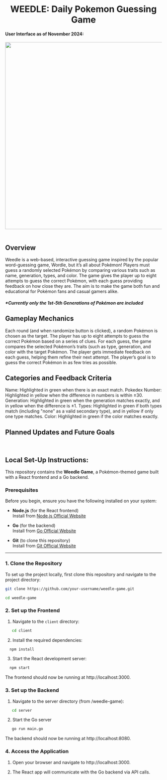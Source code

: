 <div align="center">

# WEEDLE: Daily Pokemon Guessing Game

</div>



<h4>User Interface as of November 2024:</h4>

<div align="center">

<img src="https://i.postimg.cc/dVB7V48s/Screenshot-2024-11-15-at-11-00-30-AM.png" width="600px">

</div>

<br/>

## Overview

Weedle is a web-based, interactive guessing game inspired by the popular word-guessing game, Wordle, but it’s all about Pokémon! Players must guess a randomly selected Pokémon by comparing various traits such as name, generation, types, and color. The game gives the player up to eight attempts to guess the correct Pokémon, with each guess providing feedback on how close they are. The aim is to make the game both fun and educational for Pokémon fans and casual gamers alike.

##### ***Currently only the 1st-5th Generations of Pokémon are included**

## Gameplay Mechanics

Each round (and when randomize button is clicked), a random Pokémon is chosen as the target.
The player has up to eight attempts to guess the correct Pokémon based on a series of clues.
For each guess, the game compares the selected Pokémon’s traits (such as type, generation, and color with the target Pokémon.
The player gets immediate feedback on each guess, helping them refine their next attempt.
The player’s goal is to guess the correct Pokémon in as few tries as possible.

## Categories and Feedback Criteria

Name: Highlighted in green when there is an exact match.
Pokedex Number: Highlighted in yellow when the difference in numbers is within ±30.
Generation: Highlighted in green when the generation matches exactly, and in yellow when the difference is ±1.
Types: Highlighted in green if both types match (including "none" as a valid secondary type), and in yellow if only one type matches.
Color: Highlighted in green if the color matches exactly.

## Planned Updates and Future Goals

<br/>

## Local Set-Up Instructions:

This repository contains the **Weedle Game**, a Pokémon-themed game built with a React frontend and a Go backend.

### Prerequisites

Before you begin, ensure you have the following installed on your system:

- **Node.js** (for the React frontend)  
  Install from [Node.js Official Website](https://nodejs.org/)

- **Go** (for the backend)  
  Install from [Go Official Website](https://go.dev/)

- **Git** (to clone this repository)  
  Install from [Git Official Website](https://git-scm.com/)

---


### 1. Clone the Repository

To set up the project locally, first clone this repository and navigate to the project directory:

```bash
git clone https://github.com/your-username/weedle-game.git

cd weedle-game
```

### 2. Set up the Frontend

1. Navigate to the `client` directory:

```bash
   cd client
   ```

2. Install the required dependencies:
 ```bash
   npm install
   ```
3. Start the React development server:
 ```bash
   npm start
   ```

The frontend should now be running at http://localhost:3000.

### 3. Set up the Backend

1. Navigate to the server directory (from /weedle-game):
```bash
   cd server
   ```
2. Start the Go server
```bash
   go run main.go
   ```
The backend should now be running at http://localhost:8080.

### 4. Access the Application

1. Open your browser and navigate to http://localhost:3000.

1. The React app will communicate with the Go backend via API calls.